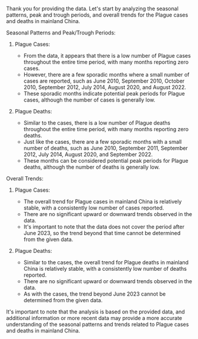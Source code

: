 Thank you for providing the data. Let's start by analyzing the seasonal patterns, peak and trough periods, and overall trends for the Plague cases and deaths in mainland China.

Seasonal Patterns and Peak/Trough Periods:
1. Plague Cases:
   - From the data, it appears that there is a low number of Plague cases throughout the entire time period, with many months reporting zero cases.
   - However, there are a few sporadic months where a small number of cases are reported, such as June 2010, September 2010, October 2010, September 2012, July 2014, August 2020, and August 2022.
   - These sporadic months indicate potential peak periods for Plague cases, although the number of cases is generally low.

2. Plague Deaths:
   - Similar to the cases, there is a low number of Plague deaths throughout the entire time period, with many months reporting zero deaths.
   - Just like the cases, there are a few sporadic months with a small number of deaths, such as June 2010, September 2011, September 2012, July 2014, August 2020, and September 2022.
   - These months can be considered potential peak periods for Plague deaths, although the number of deaths is generally low.

Overall Trends:
1. Plague Cases:
   - The overall trend for Plague cases in mainland China is relatively stable, with a consistently low number of cases reported.
   - There are no significant upward or downward trends observed in the data.
   - It's important to note that the data does not cover the period after June 2023, so the trend beyond that time cannot be determined from the given data.

2. Plague Deaths:
   - Similar to the cases, the overall trend for Plague deaths in mainland China is relatively stable, with a consistently low number of deaths reported.
   - There are no significant upward or downward trends observed in the data.
   - As with the cases, the trend beyond June 2023 cannot be determined from the given data.

It's important to note that the analysis is based on the provided data, and additional information or more recent data may provide a more accurate understanding of the seasonal patterns and trends related to Plague cases and deaths in mainland China.